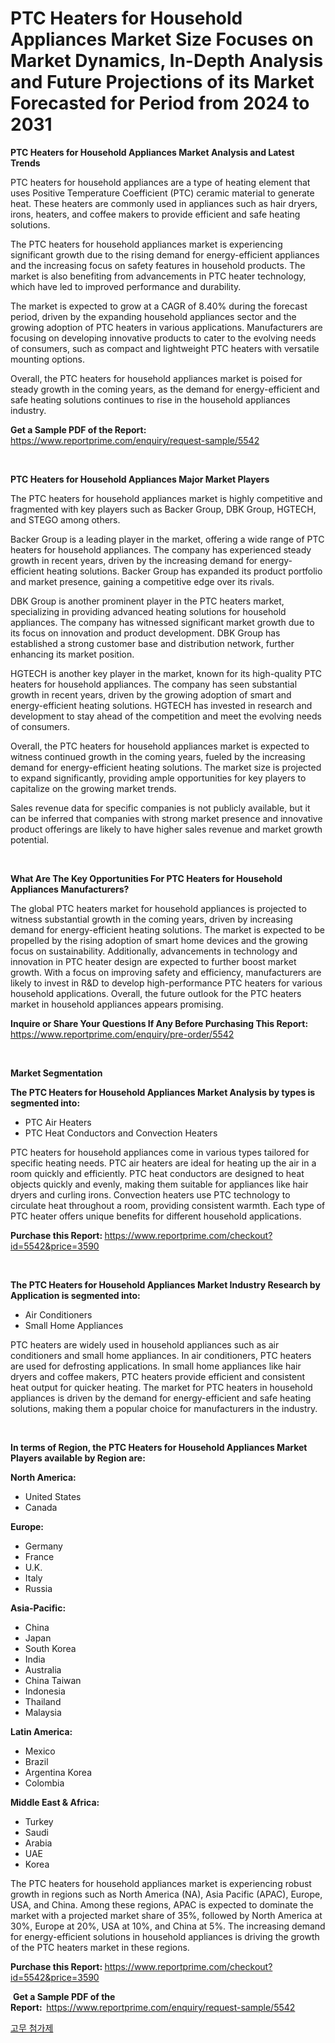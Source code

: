 <p><h1>PTC Heaters for Household Appliances Market Size Focuses on Market Dynamics, In-Depth Analysis and Future Projections of its Market Forecasted for Period from 2024 to 2031</h1></p><p><strong>PTC Heaters for Household Appliances Market Analysis and Latest Trends</strong></p>
<p><p>PTC heaters for household appliances are a type of heating element that uses Positive Temperature Coefficient (PTC) ceramic material to generate heat. These heaters are commonly used in appliances such as hair dryers, irons, heaters, and coffee makers to provide efficient and safe heating solutions.</p><p>The PTC heaters for household appliances market is experiencing significant growth due to the rising demand for energy-efficient appliances and the increasing focus on safety features in household products. The market is also benefiting from advancements in PTC heater technology, which have led to improved performance and durability.</p><p>The market is expected to grow at a CAGR of 8.40% during the forecast period, driven by the expanding household appliances sector and the growing adoption of PTC heaters in various applications. Manufacturers are focusing on developing innovative products to cater to the evolving needs of consumers, such as compact and lightweight PTC heaters with versatile mounting options.</p><p>Overall, the PTC heaters for household appliances market is poised for steady growth in the coming years, as the demand for energy-efficient and safe heating solutions continues to rise in the household appliances industry.</p></p>
<p><strong>Get a Sample PDF of the Report:&nbsp;</strong> <a href="https://www.reportprime.com/enquiry/request-sample/5542">https://www.reportprime.com/enquiry/request-sample/5542</a></p>
<p>&nbsp;</p>
<p><strong>PTC Heaters for Household Appliances Major Market Players</strong></p>
<p><p>The PTC heaters for household appliances market is highly competitive and fragmented with key players such as Backer Group, DBK Group, HGTECH, and STEGO among others.</p><p>Backer Group is a leading player in the market, offering a wide range of PTC heaters for household appliances. The company has experienced steady growth in recent years, driven by the increasing demand for energy-efficient heating solutions. Backer Group has expanded its product portfolio and market presence, gaining a competitive edge over its rivals.</p><p>DBK Group is another prominent player in the PTC heaters market, specializing in providing advanced heating solutions for household appliances. The company has witnessed significant market growth due to its focus on innovation and product development. DBK Group has established a strong customer base and distribution network, further enhancing its market position.</p><p>HGTECH is another key player in the market, known for its high-quality PTC heaters for household appliances. The company has seen substantial growth in recent years, driven by the growing adoption of smart and energy-efficient heating solutions. HGTECH has invested in research and development to stay ahead of the competition and meet the evolving needs of consumers.</p><p>Overall, the PTC heaters for household appliances market is expected to witness continued growth in the coming years, fueled by the increasing demand for energy-efficient heating solutions. The market size is projected to expand significantly, providing ample opportunities for key players to capitalize on the growing market trends.</p><p>Sales revenue data for specific companies is not publicly available, but it can be inferred that companies with strong market presence and innovative product offerings are likely to have higher sales revenue and market growth potential.</p></p>
<p>&nbsp;</p>
<p><strong>What Are The Key Opportunities For PTC Heaters for Household Appliances Manufacturers?</strong></p>
<p><p>The global PTC heaters market for household appliances is projected to witness substantial growth in the coming years, driven by increasing demand for energy-efficient heating solutions. The market is expected to be propelled by the rising adoption of smart home devices and the growing focus on sustainability. Additionally, advancements in technology and innovation in PTC heater design are expected to further boost market growth. With a focus on improving safety and efficiency, manufacturers are likely to invest in R&D to develop high-performance PTC heaters for various household applications. Overall, the future outlook for the PTC heaters market in household appliances appears promising.</p></p>
<p><strong>Inquire or Share Your Questions If Any Before Purchasing This Report:</strong> <a href="https://www.reportprime.com/enquiry/pre-order/5542">https://www.reportprime.com/enquiry/pre-order/5542</a></p>
<p>&nbsp;</p>
<p><strong>Market Segmentation</strong></p>
<p><strong>The PTC Heaters for Household Appliances Market Analysis by types is segmented into:</strong></p>
<p><ul><li>PTC Air Heaters</li><li>PTC Heat Conductors and Convection Heaters</li></ul></p>
<p><p>PTC heaters for household appliances come in various types tailored for specific heating needs. PTC air heaters are ideal for heating up the air in a room quickly and efficiently. PTC heat conductors are designed to heat objects quickly and evenly, making them suitable for appliances like hair dryers and curling irons. Convection heaters use PTC technology to circulate heat throughout a room, providing consistent warmth. Each type of PTC heater offers unique benefits for different household applications.</p></p>
<p><strong>Purchase this Report:&nbsp;</strong><a href="https://www.reportprime.com/checkout?id=5542&price=3590">https://www.reportprime.com/checkout?id=5542&price=3590</a></p>
<p>&nbsp;</p>
<p><strong>The PTC Heaters for Household Appliances Market Industry Research by Application is segmented into:</strong></p>
<p><ul><li>Air Conditioners</li><li>Small Home Appliances</li></ul></p>
<p><p>PTC heaters are widely used in household appliances such as air conditioners and small home appliances. In air conditioners, PTC heaters are used for defrosting applications. In small home appliances like hair dryers and coffee makers, PTC heaters provide efficient and consistent heat output for quicker heating. The market for PTC heaters in household appliances is driven by the demand for energy-efficient and safe heating solutions, making them a popular choice for manufacturers in the industry.</p></p>
<p>&nbsp;</p>
<p><strong>In terms of Region, the PTC Heaters for Household Appliances Market Players available by Region are:</strong></p>
<p>
    <p> <strong> North America: </strong>
        <ul>
            <li>United States</li>
            <li>Canada</li>
        </ul>
        </p> 
    <p> <strong> Europe: </strong>
        <ul>
            <li>Germany</li>
            <li>France</li>
            <li>U.K.</li>
            <li>Italy</li>
            <li>Russia</li>
        </ul>
        </p> 
    <p> <strong> Asia-Pacific: </strong>
        <ul>
            <li>China</li>
            <li>Japan</li>
            <li>South Korea</li>
            <li>India</li>
            <li>Australia</li>
            <li>China Taiwan</li>
            <li>Indonesia</li>
            <li>Thailand</li>
            <li>Malaysia</li>
        </ul>
        </p> 
    <p> <strong> Latin America: </strong>
        <ul>
            <li>Mexico</li>
            <li>Brazil</li>
            <li>Argentina Korea</li>
            <li>Colombia</li>
        </ul>
        </p> 
    <p> <strong> Middle East & Africa: </strong>
        <ul>
            <li>Turkey</li>
            <li>Saudi</li>
            <li>Arabia</li>
            <li>UAE</li>
            <li>Korea</li>
        </ul>
    </p>
    </p>
<p><p>The PTC heaters for household appliances market is experiencing robust growth in regions such as North America (NA), Asia Pacific (APAC), Europe, USA, and China. Among these regions, APAC is expected to dominate the market with a projected market share of 35%, followed by North America at 30%, Europe at 20%, USA at 10%, and China at 5%. The increasing demand for energy-efficient solutions in household appliances is driving the growth of the PTC heaters market in these regions.</p></p>
<p><strong>Purchase this Report: </strong><a href="https://www.reportprime.com/checkout?id=5542&price=3590">https://www.reportprime.com/checkout?id=5542&price=3590</a></p>
<p>&nbsp;<strong>Get a Sample PDF of the Report:&nbsp;&nbsp;</strong><a href="https://www.reportprime.com/enquiry/request-sample/5542">https://www.reportprime.com/enquiry/request-sample/5542</a></p>
<p><strong></strong></p>
<p><p><a href="https://github.com/lzrvbyqzftro57/Market-Research-Report-List-1/blob/main/799877514497.md">고무 첨가제</a></p></p>